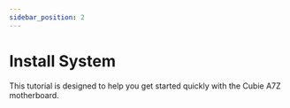 ```yaml
---
sidebar_position: 2
---
```


# Install System

This tutorial is designed to help you get started quickly with the Cubie A7Z motherboard.

<DocCardList />
